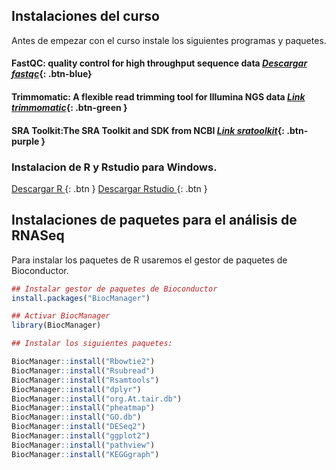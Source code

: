 ## Instalaciones del curso

Antes de empezar con el curso instale los siguientes programas y paquetes.

#### FastQC: quality control for high throughput sequence data [_Descargar fastqc_](https://www.bioinformatics.babraham.ac.uk/projects/fastqc/fastqc_v0.11.9.zip){: .btn-blue}

#### Trimmomatic: A flexible read trimming tool for Illumina NGS data [_Link trimmomatic_](http://www.usadellab.org/cms/uploads/supplementary/Trimmomatic/Trimmomatic-0.39.zip){: .btn-green }  

#### SRA Toolkit:The SRA Toolkit and SDK from NCBI [_Link sratoolkit_](https://ftp-trace.ncbi.nlm.nih.gov/sra/sdk/2.11.1/sratoolkit.2.11.1-win64.zip){: .btn-purple }

### Instalacion de R y Rstudio para Windows.


[Descargar R ](https://cran.r-project.org/src/base/R-4/R-4.1.1.tar.gz){: .btn } [Descargar Rstudio ](https://download1.rstudio.org/desktop/windows/RStudio-1.4.1717.exe){: .btn } 

## Instalaciones de paquetes para el análisis de RNASeq

Para instalar los paquetes de R usaremos el gestor de paquetes de Bioconductor.

```r
## Instalar gestor de paquetes de Bioconductor
install.packages("BiocManager")

## Activar BiocManager
library(BiocManager)
```

```r
## Instalar los siguientes paquetes:

BiocManager::install("Rbowtie2")
BiocManager::install("Rsubread")
BiocManager::install("Rsamtools")
BiocManager::install("dplyr")
BiocManager::install("org.At.tair.db")
BiocManager::install("pheatmap")
BiocManager::install("GO.db")
BiocManager::install("DESeq2")
BiocManager::install("ggplot2")
BiocManager::install("pathview")
BiocManager::install("KEGGgraph")

```  
